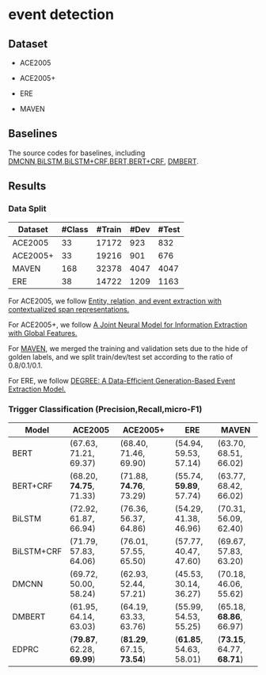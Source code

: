 # event detection

## Dataset

- ACE2005

- ACE2005+

- ERE

- MAVEN

## Baselines

The source codes for baselines, including [DMCNN](DMCNN),[BiLSTM,BiLSTM+CRF](BiLSTM),[BERT,BERT+CRF](BERT), [DMBERT](DMBERT).

## Results

### Data Split


| Dataset    | #Class | #Train | #Dev | #Test |
| ----------- | ----------- | ----------- | ----------- | ----------- |
| ACE2005      | 33   | 17172   | 923      | 832 |
| ACE2005+   | 33    |  19216    | 901 | 676    |
| MAVEN   | 168     | 32378       |  4047| 4047     |
| ERE  | 38     | 14722       |  1209| 1163    |

For ACE2005, we follow [Entity, relation, and event extraction with contextualized span representations.](https://arxiv.org/abs/1909.03546)

For ACE2005+, we follow [A Joint Neural Model for Information Extraction with Global Features.](https://aclanthology.org/2020.acl-main.713/)

For [MAVEN](https://github.com/THU-KEG/MAVEN-dataset/blob/main/DataFormat.md), we merged the training and validation sets due to the hide of golden labels, and we split train/dev/test set according to the ratio of 0.8/0.1/0.1.

For ERE, we follow [DEGREE: A Data-Efficient Generation-Based Event Extraction Model.](https://arxiv.org/abs/2108.12724)


### Trigger Classification (Precision,Recall,micro-F1)


| Model      | ACE2005     | ACE2005+    | ERE         | MAVEN       |
| -----------| ----------- | ----------- | ----------- | ----------- |
| BERT       | (67.63, 71.21, 69.37)  |  (68.40, 71.46, 69.90)  | (54.94, 59.53, 57.14)  | (63.70, 68.51, 66.02) |
| BERT+CRF   | (68.20, **74.75**, 71.33)  |  (71.88, **74.76**, 73.29)  | (55.74, **59.89**, 57.74)  | (63.77, 68.42, 66.02) |
| BiLSTM     | (72.92, 61.87, 66.94)  |  (76.36, 56.37, 64.86)  | (54.29, 41.38, 46.96)  | (70.31, 56.09, 62.40) |
| BiLSTM+CRF | (71.79, 57.83, 64.06)  |  (76.01, 57.55, 65.50)  | (57.77, 40.47, 47.60)  | (69.67, 57.83, 63.20) |
| DMCNN      | (69.72, 50.00, 58.24)  |  (62.93, 52.44, 57.21)  | (45.53, 30.14, 36.27)  | (70.18, 46.06, 55.62) |
| DMBERT     | (61.95, 64.14, 63.03)  |  (64.19, 63.33, 63.76)  | (55.99, 54.53, 55.25)  | (65.18, **68.86**, 66.97) |
| EDPRC      | (**79.87**, 62.28, **69.99**)  |  (**81.29**, 67.15, **73.54**)  | (**61.85**, 54.63, 58.01)  | (**73.15**, 64.77, **68.71**) | 
